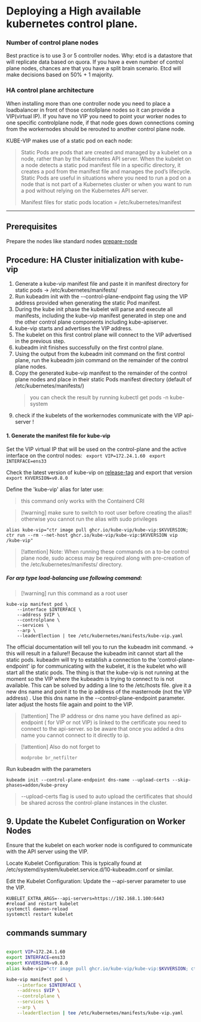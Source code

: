 # Deploying a High available kubernetes control plane.



### Number of control plane nodes
Best practice is to use 3 or 5 controller nodes.
Why: etcd is a datastore that will replicate data based on quora. If you have a even number of control plane nodes, chances are that you have a split brain scenario. Etcd will make decisions based on 50% + 1 majority. 

### HA control plane architecture

When installing more than one controller node you need to place a loadbalancer in front of those contollplane nodes so it can provide a VIP(virtual IP). If you have no VIP you need to point your worker nodes to one specific controlplane node, if that node goes down connections coming from the workernodes should be rerouted to another control plane node.

KUBE-VIP makes use of a static pod on each node:
> Static Pods are pods that are created and managed by a kubelet on a node, rather than by the Kubernetes API server.
> When the kubelet on a node detects a static pod manifest file in a specific directory,
> it creates a pod from the manifest file and manages the pod’s lifecycle.
> Static Pods are useful in situations where you need to run a pod on a node that is not part of a
> Kubernetes cluster or when you want to run a pod without relying on the Kubernetes API server.
>
> Manifest files for static pods location = /etc/kubernetes/manifest
------
## Prerequisites
Prepare the nodes like standard nodes
[prepare-node](Prepare_node_for_kubernets.md)

## Procedure: HA Cluster initialization with kube-vip

1. Generate a kube-vip manifest file and paste it in manifest directory for static pods -> /etc/kubernetes/manifests/
2. Run kubeadm init with the --control-plane-endpoint flag using the VIP address provided when generating the static Pod manifest.
3. During the kube init phase the kubelet will parse and execute all manifests, including the kube-vip manifest generated in step one and the other control plane components including kube-apiserver.
4. kube-vip starts and advertises the VIP address.
5. The kubelet on this first control plane will connect to the VIP advertised in the previous step.
6. kubeadm init finishes successfully on the first control plane.
7. Using the output from the kubeadm init command on the first control plane, run the kubeadm join command on the remainder of the control plane nodes.
8. Copy the generated kube-vip manifest to the remainder of the control plane nodes and place in their static Pods manifest directory (default of /etc/kubernetes/manifests/)
	>you can check the result by running kubectl get pods -n kube-system
9. check if the kubelets of the workernodes communicate with the VIP api-server !

#### 1. Generate the manifest file for kube-vip
Set the VIP virtual IP that will be used on the control-plane and the active interface on the control nodes:
` export VIP=172.24.1.60`
` export INTERFACE=ens33`

Check the latest version of kube-vip on [release-tag](https://github.com/kube-vip/kube-vip/releases)
and export that version
`export KVVERSION=v0.8.0`

Define the 'kube-vip' alias for later use:
>this command only works with the Containerd CRI

>[!warning] make sure to switch to root user before creating the alias!! otherwise you cannot run the alias with sudo privileges
```
alias kube-vip="ctr image pull ghcr.io/kube-vip/kube-vip:$KVVERSION; ctr run --rm --net-host ghcr.io/kube-vip/kube-vip:$KVVERSION vip /kube-vip"
```

>[!attention] Note: When running these commands on a to-be control plane node, sudo access may be required along with pre-creation of the /etc/kubernetes/manifests/ directory.


##### For arp type load-balancing use following command:
>[!warning] run this command as a root user
```
kube-vip manifest pod \
    --interface $INTERFACE \
    --address $VIP \
    --controlplane \
    --services \
    --arp \
    --leaderElection | tee /etc/kubernetes/manifests/kube-vip.yaml
```

The official documentation will tell you to run the kubeadm init command. -> this will result in a failure!! Because the kubeadm init cannot start all the static pods. kubeadm will try to establish a connection to the 'control-plane-endpoint' ip for communicating with the kubelet, it is the kubelet who will start all the static pods. The thing is that the kube-vip is not running at the moment so the VIP where the kubeadm is trying to connect to is not available. 
This can be solved by adding a line to the /etc/hosts file.  give it a new dns name and point it to the ip address of the masternode (not the VIP address) . Use this dns name in the --control-plane-endpoint parameter. later adjust the hosts file again and point to the VIP.



>[!attention] The IP address or dns name you have defined as api-endpoint ( for VIP or not VIP) is linked to the certificate you need to connect to the api-server. so be aware that once you added a dns name you cannot connect to it directly to ip.

>[!attention] Also do not forget to
>```
>modprobe br_netfilter
>```



Run kubeadm with the parameters
```
kubeadm init --control-plane-endpoint dns-name --upload-certs --skip-phases=addon/kube-proxy
```
  > --upload-certs flag is used to auto upload the certificates that should be shared across the control-plane instances in the cluster.


## 9. Update the Kubelet Configuration on Worker Nodes
Ensure that the kubelet on each worker node is configured to communicate with the API server using the VIP.

Locate Kubelet Configuration:
This is typically found at /etc/systemd/system/kubelet.service.d/10-kubeadm.conf or similar.

Edit the Kubelet Configuration:
Update the --api-server parameter to use the VIP.
```
KUBELET_EXTRA_ARGS=--api-servers=https://192.168.1.100:6443
#reload and restart kubelet
systemctl daemon-reload
systemctl restart kubelet

```






## commands summary
```bash

export VIP=172.24.1.60
export INTERFACE=ens33
export KVVERSION=v0.8.0
alias kube-vip="ctr image pull ghcr.io/kube-vip/kube-vip:$KVVERSION; ctr run --rm --net-host ghcr.io/kube-vip/kube-vip:$KVVERSION vip /kube-vip"

kube-vip manifest pod \
    --interface $INTERFACE \
    --address $VIP \
    --controlplane \
    --services \
    --arp \
    --leaderElection | tee /etc/kubernetes/manifests/kube-vip.yaml
```
